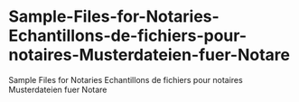 # Sample-Files-for-Notaries-Echantillons-de-fichiers-pour-notaires-Musterdateien-fuer-Notare
Sample Files for Notaries Echantillons de fichiers pour notaires Musterdateien fuer Notare
